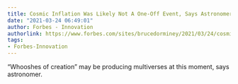 ```yaml
---
title: Cosmic Inflation Was Likely Not A One-Off Event, Says Astronomer
date: "2021-03-24 06:49:01"
author: Forbes - Innovation
authorlink: https://www.forbes.com/sites/brucedorminey/2021/03/24/cosmic-inflation-was-likely-not-a-one-off-event-says-astronomer/
tags:
- Forbes-Innovation
---
```

“Whooshes of creation” may be producing multiverses at this moment, says astronomer.